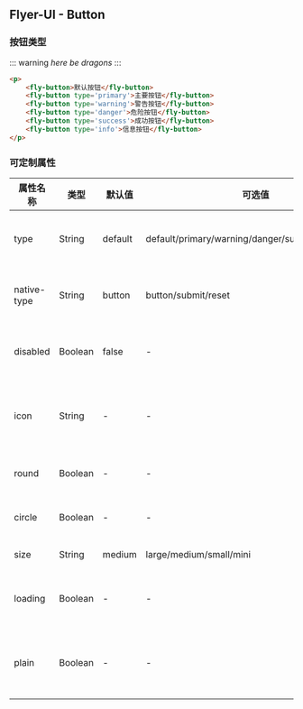 <!-- <template>
<div>
    <h1>Flyer-UI - Button</h1>
    <h3>按钮类型</h3>
    <p>
        <fly-button>默认按钮</fly-button>
        <fly-button type='primary'>主要按钮</fly-button>
        <fly-button type='warning'>警告按钮</fly-button>
        <fly-button type='danger'>危险按钮</fly-button>
        <fly-button type='success'>成功按钮</fly-button>
        <fly-button type='info'>信息按钮</fly-button>
    </p>
    <h3>幽灵按钮</h3>
    <p>
        <fly-button plain>默认按钮</fly-button>
        <fly-button plain type='primary'>主要按钮</fly-button>
        <fly-button plain type='warning'>警告按钮</fly-button>
        <fly-button plain type='danger'>危险按钮</fly-button>
        <fly-button plain type='success'>成功按钮</fly-button>
        <fly-button plain type='info'>信息按钮</fly-button>
    </p>
    <h3>按钮特性</h3>
    <p>
        <fly-button native-type='button'>Button</fly-button>
        <fly-button native-type='submit'>Submit</fly-button>
        <fly-button native-type='reset'>Reset</fly-button>
        <fly-button disabled>Disabled</fly-button>
        <fly-button loading>Loading...</fly-button>
    </p>
    <p> 
        <fly-button native-type='button'>Button</fly-button>
        <fly-button native-type='submit'>Submit</fly-button>
        <fly-button native-type='reset'>Reset</fly-button>
        <fly-button disabled type='primary'>Disabled</fly-button>
        <fly-button loading>Loading...</fly-button>
    </p>
    <h3>Icon 按钮</h3>
    <p>
        <fly-button icon='fly-icon-help-circle' size='large'></fly-button>
        <fly-button icon='fly-icon-map-pin'  size='meidum'></fly-button>
        <fly-button icon='fly-icon-chevrons-right' type='small'></fly-button>
        <fly-button icon='fly-icon-chevrons-right' type='mini'></fly-button>
    </p>
    <p>
        <fly-button icon='fly-icon-help-circle' round size='large'></fly-button>
        <fly-button icon='fly-icon-map-pin' round  size='meidum'></fly-button>
        <fly-button icon='fly-icon-chevrons-right' round type='small' ></fly-button>
        <fly-button icon='fly-icon-chevrons-right' round type='mini' ></fly-button>
    </p>
    <p>
        <fly-button icon='fly-icon-help-circle' circle size='large'></fly-button>
        <fly-button icon='fly-icon-map-pin' circle  size='meidum'></fly-button>
        <fly-button icon='fly-icon-chevrons-right' circle type='small' ></fly-button>
        <fly-button icon='fly-icon-chevrons-right' circle type='mini' ></fly-button>
    </p>
    <h3>按钮大小规格</h3>
    <p>
    <fly-button size='large'>大号按钮</fly-button>
    <fly-button size='medium'>中等按钮</fly-button>
    <fly-button size='small'>小按钮</fly-button>
    <fly-button size='mini'>迷你按钮</fly-button>
    </p>
    <p>
    <fly-button ci size='large' loading>大号按钮</fly-button>
    <fly-button size='medium' loading>中等按钮</fly-button>
    <fly-button size='small' loading>小按钮</fly-button>
    <fly-button size='mini' loading>迷你按钮</fly-button>
    </p>
    <p>
    <fly-button ci size='large' round>大号按钮</fly-button>
    <fly-button size='medium' round>中等按钮</fly-button>
    <fly-button size='small' round>小按钮</fly-button>
    <fly-button size='mini' round>迷你按钮</fly-button>
    </p>
    <h3>按钮组</h3>
    <p>
        <fly-button-group>
            <fly-button plain>默认按钮</fly-button>
            <fly-button plain type='primary'>主要按钮</fly-button>
            <fly-button plain type='warning'>警告按钮</fly-button>
            <fly-button plain type='danger'>危险按钮</fly-button>
            <fly-button plain type='success'>成功按钮</fly-button>
            <fly-button plain type='info'>信息按钮</fly-button>
        </fly-button-group>
    </p>
    <p>
        <fly-button-group>
            <fly-button type='primary'>按钮1</fly-button>
            <fly-button type='primary'>按钮2</fly-button>
            <fly-button type='primary'>按钮3</fly-button>
            <fly-button type='primary' icon='fly-icon-align-left'></fly-button>
            <fly-button type='primary' icon='fly-icon-align-center'></fly-button>
            <fly-button type='primary' icon='fly-icon-align-right'></fly-button>
            <fly-button type='primary' icon='fly-icon-align-justify'></fly-button>
        </fly-button-group>
    </p>
</div>
</template> -->

## Flyer-UI - Button  

### 按钮类型
::: warning
*here be dragons*
:::
<fly-demo-block>
</fly-demo-block>
``` html
<p>
    <fly-button>默认按钮</fly-button>
    <fly-button type='primary'>主要按钮</fly-button>
    <fly-button type='warning'>警告按钮</fly-button>
    <fly-button type='danger'>危险按钮</fly-button>
    <fly-button type='success'>成功按钮</fly-button>
    <fly-button type='info'>信息按钮</fly-button>
</p>
```

### 可定制属性  

属性名称 | 类型 | 默认值  | 可选值  | 说明  |
---------|----------|---------|---------|--------|
type | String | default  | default/primary/warning/danger/success/info/white  | 定义按钮的类型  |
native-type | String | button  | button/submit/reset | 原生的type属性  |
disabled | Boolean | false  | - | 是否设置为禁用  |
icon | String | -  | - | 字体图标的样式名称  |
round  |  Boolean  | -  | -  | 是否设有圆角  |
circle  |  Boolean  | -  | -  | 是否设为圆形  |
size  |  String  | medium  | large/medium/small/mini  | 按钮大小
loading | Boolean | - | - | 是否显示在加载中 |  
plain | Boolean | - | - | 是否是简约风格的按钮 |  

